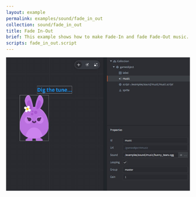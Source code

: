 ```yaml
---
layout: example
permalink: examples/sound/fade_in_out
collection: sound/fade_in_out
title: Fade In-Out
brief: This example shows how to make Fade-In and fade Fade-Out music.
scripts: fade_in_out.script
---
```


![fade_in_out](fade_in_out.jpg)
